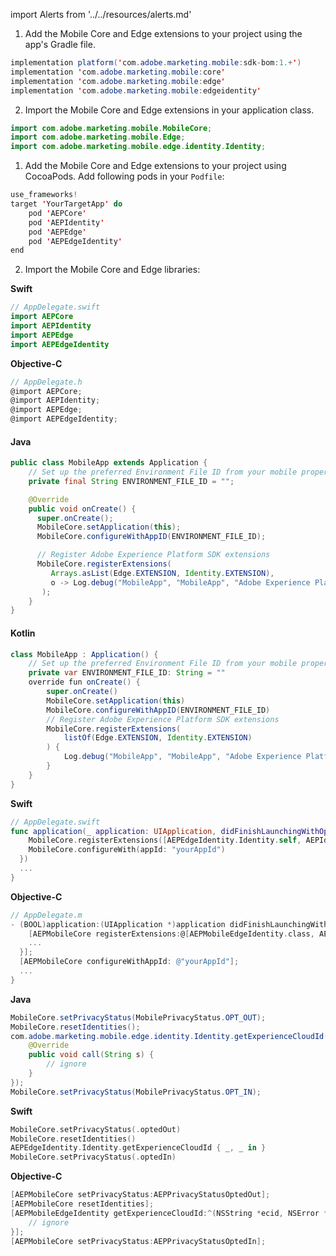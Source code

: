import Alerts from '../../resources/alerts.md'

<Variant platform="android" task="download" repeat="5"/>

1. Add the Mobile Core and Edge extensions to your project using the app's Gradle file.

```java
implementation platform('com.adobe.marketing.mobile:sdk-bom:1.+')
implementation 'com.adobe.marketing.mobile:core'
implementation 'com.adobe.marketing.mobile:edge'
implementation 'com.adobe.marketing.mobile:edgeidentity'
```

<Alerts query="platform=android-gradle&componentClass=InlineNestedAlert"/>

2. Import the Mobile Core and Edge extensions in your application class.

```java
import com.adobe.marketing.mobile.MobileCore;
import com.adobe.marketing.mobile.Edge;
import com.adobe.marketing.mobile.edge.identity.Identity;
```

<Variant platform="ios" task="download" repeat="7"/>

1. Add the Mobile Core and Edge extensions to your project using CocoaPods. Add following pods in your `Podfile`:

```swift
use_frameworks!
target 'YourTargetApp' do
    pod 'AEPCore'
    pod 'AEPIdentity'
    pod 'AEPEdge'
    pod 'AEPEdgeIdentity'
end
```

2. Import the Mobile Core and Edge libraries:

**Swift**

```swift
// AppDelegate.swift
import AEPCore
import AEPIdentity
import AEPEdge
import AEPEdgeIdentity
```

**Objective-C**

```objectivec
// AppDelegate.h
@import AEPCore;
@import AEPIdentity;
@import AEPEdge;
@import AEPEdgeIdentity;
```

<Variant platform="android" task="register" repeat="4"/>

#### Java

```java
public class MobileApp extends Application {
    // Set up the preferred Environment File ID from your mobile property configured in Data Collection UI
    private final String ENVIRONMENT_FILE_ID = "";

    @Override
    public void onCreate() {
      super.onCreate();
      MobileCore.setApplication(this);
      MobileCore.configureWithAppID(ENVIRONMENT_FILE_ID);

      // Register Adobe Experience Platform SDK extensions
      MobileCore.registerExtensions(
         Arrays.asList(Edge.EXTENSION, Identity.EXTENSION),
         o -> Log.debug("MobileApp", "MobileApp", "Adobe Experience Platform Mobile SDK initialized.")
       );
    }
}
```

#### Kotlin

```java
class MobileApp : Application() {
    // Set up the preferred Environment File ID from your mobile property configured in Data Collection UI
    private var ENVIRONMENT_FILE_ID: String = ""
    override fun onCreate() {
        super.onCreate()
        MobileCore.setApplication(this)
        MobileCore.configureWithAppID(ENVIRONMENT_FILE_ID)
        // Register Adobe Experience Platform SDK extensions
        MobileCore.registerExtensions(
            listOf(Edge.EXTENSION, Identity.EXTENSION)
        ) {
            Log.debug("MobileApp", "MobileApp", "Adobe Experience Platform Mobile SDK initialized.")
        }
    }
}
```

<Variant platform="ios" task="register" repeat="4"/>

**Swift**

```swift
// AppDelegate.swift
func application(_ application: UIApplication, didFinishLaunchingWithOptions launchOptions: [UIApplication.LaunchOptionsKey: Any]?) -> Bool {
    MobileCore.registerExtensions([AEPEdgeIdentity.Identity.self, AEPIdentity.Identity.self, Edge.self], {
    MobileCore.configureWith(appId: "yourAppId")
  })
  ...
}
```

**Objective-C**

```objectivec
// AppDelegate.m
- (BOOL)application:(UIApplication *)application didFinishLaunchingWithOptions:(NSDictionary *)launchOptions {
    [AEPMobileCore registerExtensions:@[AEPMobileEdgeIdentity.class, AEPMobileIdentity.class, AEPMobileEdge.class] completion:^{
    ...
  }];
  [AEPMobileCore configureWithAppId: @"yourAppId"];
  ...
}
```

<Variant platform="android" task="link" repeat="2"/>

**Java**

```java
MobileCore.setPrivacyStatus(MobilePrivacyStatus.OPT_OUT);
MobileCore.resetIdentities();
com.adobe.marketing.mobile.edge.identity.Identity.getExperienceCloudId(new AdobeCallback<String>() {
    @Override
    public void call(String s) {
        // ignore
    }
});
MobileCore.setPrivacyStatus(MobilePrivacyStatus.OPT_IN);
```

<Variant platform="ios" task="link" repeat="4"/>

**Swift**

```swift
MobileCore.setPrivacyStatus(.optedOut)
MobileCore.resetIdentities()
AEPEdgeIdentity.Identity.getExperienceCloudId { _, _ in }
MobileCore.setPrivacyStatus(.optedIn)
```

**Objective-C**

```objectivec
[AEPMobileCore setPrivacyStatus:AEPPrivacyStatusOptedOut];
[AEPMobileCore resetIdentities];
[AEPMobileEdgeIdentity getExperienceCloudId:^(NSString *ecid, NSError *error) {
    // ignore
}];
[AEPMobileCore setPrivacyStatus:AEPPrivacyStatusOptedIn];
```
